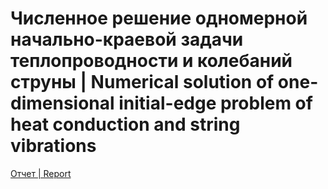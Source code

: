 # Численное решение одномерной начально-краевой задачи теплопроводности и колебаний струны | Numerical solution of one-dimensional initial-edge problem of heat conduction and string vibrations

[Отчет | Report](Lab1.pdf)

